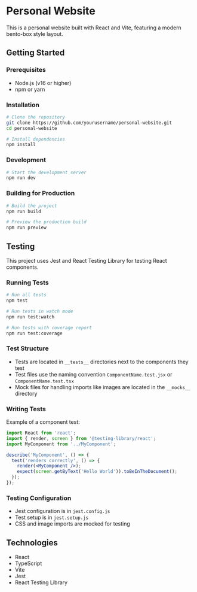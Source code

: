 # Personal Website

This is a personal website built with React and Vite, featuring a modern bento-box style layout.

## Getting Started

### Prerequisites

- Node.js (v16 or higher)
- npm or yarn

### Installation

```bash
# Clone the repository
git clone https://github.com/yourusername/personal-website.git
cd personal-website

# Install dependencies
npm install
```

### Development

```bash
# Start the development server
npm run dev
```

### Building for Production

```bash
# Build the project
npm run build

# Preview the production build
npm run preview
```

## Testing

This project uses Jest and React Testing Library for testing React components.

### Running Tests

```bash
# Run all tests
npm test

# Run tests in watch mode
npm run test:watch

# Run tests with coverage report
npm run test:coverage
```

### Test Structure

- Tests are located in `__tests__` directories next to the components they test
- Test files use the naming convention `ComponentName.test.jsx` or `ComponentName.test.tsx`
- Mock files for handling imports like images are located in the `__mocks__` directory

### Writing Tests

Example of a component test:

```jsx
import React from 'react';
import { render, screen } from '@testing-library/react';
import MyComponent from '../MyComponent';

describe('MyComponent', () => {
  test('renders correctly', () => {
    render(<MyComponent />);
    expect(screen.getByText('Hello World')).toBeInTheDocument();
  });
});
```

### Testing Configuration

- Jest configuration is in `jest.config.js`
- Test setup is in `jest.setup.js`
- CSS and image imports are mocked for testing

## Technologies

- React
- TypeScript
- Vite
- Jest
- React Testing Library
